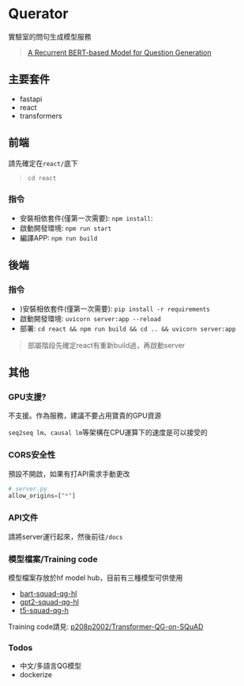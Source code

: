 # Querator
實驗室的問句生成模型服務
> [A Recurrent BERT-based Model for Question Generation](https://www.aclweb.org/anthology/D19-5821.pdf)

## 主要套件
- fastapi
- react
- transformers

## 前端
請先確定在`react/`底下
> `cd react`
### 指令
- 安裝相依套件(僅第一次需要): `npm install`: 
- 啟動開發環境: `npm run start`
- 編譯APP: `npm run build`

## 後端
### 指令
- )安裝相依套件(僅第一次需要): `pip install -r requirements`
- 啟動開發環境: `uvicorn server:app --reload`
- 部署: `cd react && npm run build && cd .. && uvicorn server:app`
> 部屬階段先確定react有重新build過，再啟動server

## 其他
### GPU支援?
不支援。作為服務，建議不要占用寶貴的GPU資源

`seq2seq lm`、`causal lm`等架構在CPU運算下的速度是可以接受的

### CORS安全性
預設不開啟，如果有打API需求手動更改
```python
# server.py
allow_origins=["*"]
```
### API文件
請將server運行起來，然後前往`/docs`

### 模型檔案/Training code
模型檔案存放於hf model hub，目前有三種模型可供使用
- [bart-squad-qg-hl](https://huggingface.co/p208p2002/bart-squad-qg-hl)
- [gpt2-squad-qg-hl](https://huggingface.co/p208p2002/gpt2-squad-qg-hl)
- [t5-squad-qg-h](https://huggingface.co/p208p2002/t5-squad-qg-hl)

Training code請見: [p208p2002/Transformer-QG-on-SQuAD](https://github.com/p208p2002/Transformer-QG-on-SQuAD)

### Todos
- 中文/多語言QG模型
- dockerize